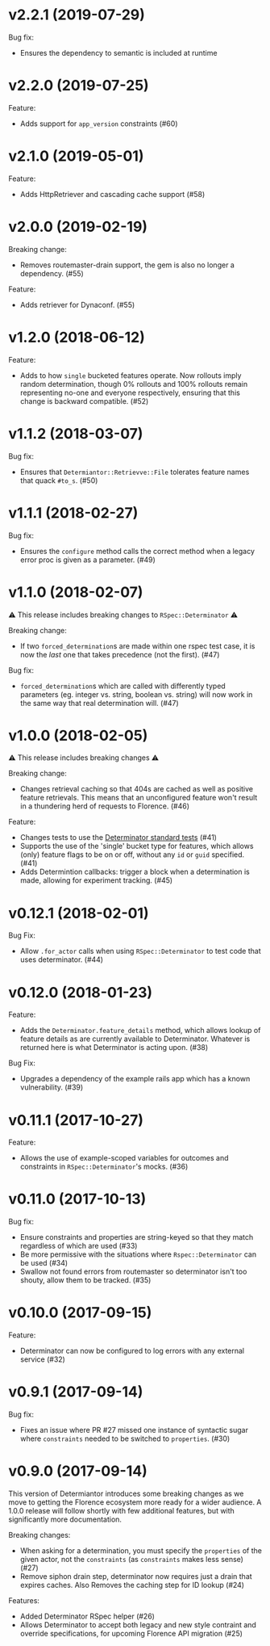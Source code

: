 # v2.2.1 (2019-07-29)

Bug fix:
- Ensures the dependency to semantic is included at runtime

# v2.2.0 (2019-07-25)

Feature:
- Adds support for `app_version` constraints (#60)

# v2.1.0 (2019-05-01)

Feature:
- Adds HttpRetriever and cascading cache support (#58)

# v2.0.0 (2019-02-19)

Breaking change:
- Removes routemaster-drain support, the gem is also no longer a dependency. (#55)

Feature:
- Adds retriever for Dynaconf. (#55)

# v1.2.0 (2018-06-12)

Feature:
- Adds to how `single` bucketed features operate. Now rollouts imply random determination, though 0% rollouts and 100% rollouts remain representing no-one and everyone respectively, ensuring that this change is backward compatible. (#52)

# v1.1.2 (2018-03-07)

Bug fix:
- Ensures that `Determiantor::Retrievve::File` tolerates feature names that quack `#to_s`. (#50)

# v1.1.1 (2018-02-27)

Bug fix:
- Ensures the `configure` method calls the correct method when a legacy error proc is given as a parameter. (#49)

# v1.1.0 (2018-02-07)

⚠️ This release includes breaking changes to `RSpec::Determinator` ⚠️

Breaking change:
- If two `forced_determination`s are made within one rspec test case, it is now the _last_ one that takes precedence (not the first). (#47)

Bug fix:
- `forced_determination`s which are called with differently typed parameters (eg. integer vs. string, boolean vs. string) will now work in the same way that real determination will. (#47)

# v1.0.0 (2018-02-05)

⚠️ This release includes breaking changes ⚠️

Breaking change:
- Changes retrieval caching so that 404s are cached as well as positive feature retrievals. This means that an unconfigured feature won't result in a thundering herd of requests to Florence. (#46)

Feature:
- Changes tests to use the [Determinator standard tests](https://github.com/deliveroo/determinator-standard-tests) (#41)
- Supports the use of the 'single' bucket type for features, which allows (only) feature flags to be on or off, without any `id` or `guid` specified. (#41)
- Adds Determintion callbacks: trigger a block when a determination is made, allowing for experiment tracking. (#45)

# v0.12.1 (2018-02-01)

Bug Fix:
- Allow `.for_actor` calls when using `RSpec::Determinator` to test code that uses determinator. (#44)

# v0.12.0 (2018-01-23)

Feature:
- Adds the `Determinator.feature_details` method, which allows lookup of feature details as are currently available to Determinator. Whatever is returned here is what Determinator is acting upon. (#38)

Bug Fix:
- Upgrades a dependency of the example rails app which has a known vulnerability. (#39)

# v0.11.1 (2017-10-27)

Feature:
- Allows the use of example-scoped variables for outcomes and constraints in `RSpec::Determinator`'s mocks. (#36)

# v0.11.0 (2017-10-13)

Bug fix:
- Ensure constraints and properties are string-keyed so that they match regardless of which are used (#33)
- Be more permissive with the situations where `Rspec::Determinator` can be used (#34)
- Swallow not found errors from routemaster so determinator isn't too shouty, allow them to be tracked. (#35)

# v0.10.0 (2017-09-15)

Feature:
- Determinator can now be configured to log errors with any external service (#32)

# v0.9.1 (2017-09-14)

Bug fix:
- Fixes an issue where PR #27 missed one instance of syntactic sugar where `constraints` needed to be switched to `properties`. (#30)

# v0.9.0 (2017-09-14)

This version of Determiantor introduces some breaking changes as we move to getting the Florence ecosystem more ready for a wider audience. A 1.0.0 release will follow shortly with few additional features, but with significantly more documentation.

Breaking changes:
- When asking for a determination, you must specify the `properties` of the given actor, not the `constraints` (as `constraints` makes less sense) (#27)
- Remove siphon drain step, determinator now requires just a drain that expires caches. Also Removes the caching step for ID lookup (#24)

Features:
- Added Determinator RSpec helper (#26)
- Allows Determinator to accept both legacy and new style contraint and override specifications, for upcoming Florence API migration (#25)
